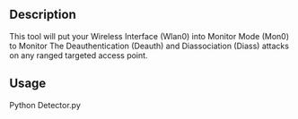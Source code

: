 Description
-----------
This tool will put your Wireless Interface (Wlan0) into Monitor Mode (Mon0) to Monitor The Deauthentication (Deauth) and Diassociation (Diass) attacks on any ranged targeted access point.

Usage
-----
Python Detector.py

